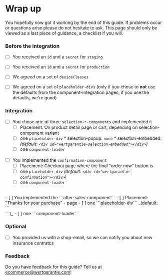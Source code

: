 # Wrap up

You hopefully now got it working by the end of this guide. If problems occur or questions arise please do not hesitate to ask. This page should only be viewed as a last piece of guidance, a checklist if you will.

### Before the integration

- [ ] You received an ```id``` and a ```secret``` for ```staging```
- [ ] You received an ```id``` and a ```secret``` for ```production```
- [ ] We agreed on a set of ```deviceClasses```
- [ ] We agreed on a set of ```placeholder-divs``` (only if you chose to __not__ use the defaults from the component-integration pages, if you use the defaults, we're good)



### Integration
- [ ] You chose one of three ```selection-*-components``` and implemented it
    - [ ] Placement: On product detail page or cart, depending on selection-component variant
    - [ ] one ```placeholder-div```
            * selection-popup: ```none```
            * selection-embedded: _(default: ```<div id="wertgarantie-selection-embedded"></div>```)_
    - [ ] one ```component-loader```
    <br>
- [ ] You implemented the ```confirmation-component```
    - [ ] Placement: Checkout page where the final "order now" button is
    - [ ] one ```placeholder-div``` _(default: ```<div id="wertgarantie-confirmation"></div>```)_
    - [ ] one ```component-loader```
<br>
- [ ] You implemented the ```after-sales-component```
    - [ ] Placement: "Thanks for your purchase" - page
    - [ ] one ```placeholder-div``` _(default: ```<div id="wertgarantie-after-sales"></div>```)_
    - [ ] one ```component-loader```
    
### Optional
- [ ] You provided us with a shop-email, so we can notify you about new insurance contratcs

### Feedback
Do you have feedback for this guide? Tell us at <a href="mailto:ecommerce@wertgarantie.com">ecommerce@wertgarantie.com</a>!


